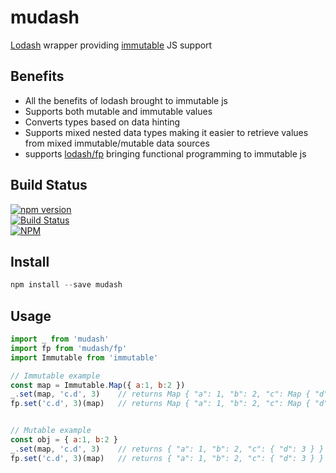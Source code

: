 mudash
=============

[Lodash](https://lodash.com) wrapper providing [immutable](https://facebook.github.io/immutable-js/) JS support


## Benefits
- All the benefits of lodash brought to immutable js
- Supports both mutable and immutable values
- Converts types based on data hinting
- Supports mixed nested data types making it easier to retrieve values from mixed immutable/mutable data sources
- supports [lodash/fp](https://github.com/lodash/lodash/wiki/FP-Guide) bringing functional programming to immutable js

## Build Status

[![npm version](https://badge.fury.io/js/mudash.svg)](https://badge.fury.io/js/mudash)<br />
[![Build Status](https://travis-ci.org/brianneisler/mudash.svg)](https://travis-ci.org/brianneisler/mudash)<br />
[![NPM](https://nodei.co/npm/mudash.png?downloads=true&downloadRank=true&stars=true)](https://nodei.co/npm/mudash/)


## Install

```js
npm install --save mudash
```

## Usage

```js
import _ from 'mudash'
import fp from 'mudash/fp'
import Immutable from 'immutable'

// Immutable example
const map = Immutable.Map({ a:1, b:2 })
_.set(map, 'c.d', 3)    // returns Map { "a": 1, "b": 2, "c": Map { "d": 3 } }
fp.set('c.d', 3)(map)   // returns Map { "a": 1, "b": 2, "c": Map { "d": 3 } }


// Mutable example
const obj = { a:1, b:2 }
_.set(map, 'c.d', 3)    // returns { "a": 1, "b": 2, "c": { "d": 3 } }
fp.set('c.d', 3)(map)   // returns { "a": 1, "b": 2, "c": { "d": 3 } }
```
